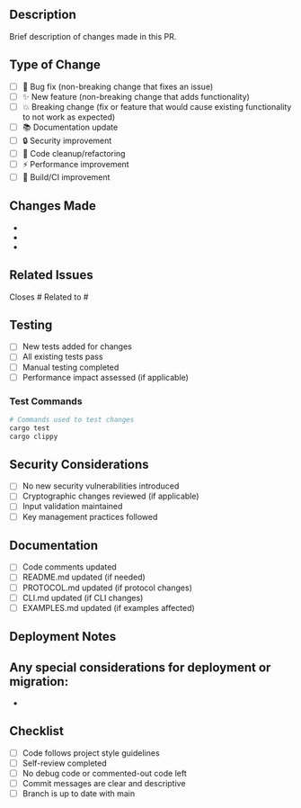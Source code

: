 ## Description
Brief description of changes made in this PR.

## Type of Change
- [ ] 🐛 Bug fix (non-breaking change that fixes an issue)
- [ ] ✨ New feature (non-breaking change that adds functionality)
- [ ] 💥 Breaking change (fix or feature that would cause existing functionality to not work as expected)
- [ ] 📚 Documentation update
- [ ] 🔒 Security improvement
- [ ] 🧹 Code cleanup/refactoring
- [ ] ⚡ Performance improvement
- [ ] 🔧 Build/CI improvement

## Changes Made
- 
- 
- 

## Related Issues
Closes #
Related to #

## Testing
- [ ] New tests added for changes
- [ ] All existing tests pass
- [ ] Manual testing completed
- [ ] Performance impact assessed (if applicable)

### Test Commands
```bash
# Commands used to test changes
cargo test
cargo clippy
```

## Security Considerations
- [ ] No new security vulnerabilities introduced
- [ ] Cryptographic changes reviewed (if applicable)
- [ ] Input validation maintained
- [ ] Key management practices followed

## Documentation
- [ ] Code comments updated
- [ ] README.md updated (if needed)
- [ ] PROTOCOL.md updated (if protocol changes)
- [ ] CLI.md updated (if CLI changes)
- [ ] EXAMPLES.md updated (if examples affected)

## Deployment Notes
Any special considerations for deployment or migration:
- 
- 

## Checklist
- [ ] Code follows project style guidelines
- [ ] Self-review completed
- [ ] No debug code or commented-out code left
- [ ] Commit messages are clear and descriptive
- [ ] Branch is up to date with main
